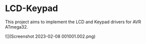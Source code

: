 # LCD-Keypad

This project aims to implement the LCD and Keypad drivers for AVR ATmega32.

![](Screenshot 2023-02-08 001001.002.png)

